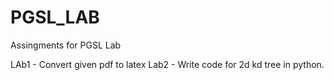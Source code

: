 # PGSL_LAB
Assingments for PGSL Lab

LAb1 - Convert given pdf to latex
Lab2 - Write code for 2d kd tree in python.
